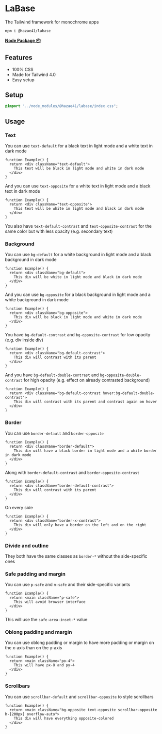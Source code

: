 # LaBase

The Tailwind framework for monochrome apps

```bash
npm i @hazae41/labase
```

[**Node Package 📦**](https://www.npmjs.com/package/@hazae41/labase)

## Features
- 100% CSS
- Made for Tailwind 4.0
- Easy setup

## Setup

```css
@import "../node_modules/@hazae41/labase/index.css";
```

## Usage

### Text

You can use `text-default` for a black text in light mode and a white text in dark mode

```tsx
function Example() {
  return <div className="text-default">
    This text will be black in light mode and white in dark mode
  </div>
}
```

And you can use `text-opposite` for a white text in light mode and a black text in dark mode

```tsx
function Example() {
  return <div className="text-opposite">
    This text will be white in light mode and black in dark mode
  </div>
}
```

You also have `text-default-contrast` and `text-opposite-contrast` for the same color but with less opacity (e.g. secondary text)

### Background

You can use `bg-default` for a white background in light mode and a black background in dark mode

```tsx
function Example() {
  return <div className="bg-default">
    This div will be white in light mode and black in dark mode
  </div>
}
```

And you can use `bg-opposite` for a black background in light mode and a white background in dark mode

```tsx
function Example() {
  return <div className="bg-opposite">
    This div will be black in light mode and white in dark mode
  </div>
}
```

You have `bg-default-contrast` and `bg-opposite-contrast` for low opacity (e.g. div inside div)

```tsx
function Example() {
  return <div className="bg-default-contrast">
    This div will contrast with its parent
  </div>
}
```

And you have `bg-default-double-contrast` and `bg-opposite-double-contrast` for high opacity (e.g. effect on already contrasted background)

```tsx
function Example() {
  return <div className="bg-default-contrast hover:bg-default-double-contrast">
    This div will contrast with its parent and contrast again on hover
  </div>
}
```

### Border

You can use `border-default` and `border-opposite`

```tsx
function Example() {
  return <div className="border-default">
    This div will have a black border in light mode and a white border in dark mode
  </div>
}
```

Along with `border-default-contrast` and `border-opposite-contrast`

```tsx
function Example() {
  return <div className="border-default-contrast">
    This div will contrast with its parent 
  </div>
}
```

On every side

```tsx
function Example() {
  return <div className="border-x-contrast">
    This div will only have a border on the left and on the right
  </div>
}
```

### Divide and outline

They both have the same classes as `border-*` without the side-specific ones

### Safe padding and margin

You can use `p-safe` and `m-safe` and their side-specific variants

```tsx
function Example() {
  return <main className="p-safe">
    This will avoid browser interface
  </div>
}
```

This will use the `safe-area-inset-*` value

### Oblong padding and margin

You can use oblong padding or margin to have more padding or margin on the x-axis than on the y-axis

```tsx
function Example() {
  return <main className="po-4">
    This will have px-8 and py-4
  </div>
}
```

### Scrollbars

You can use `scrollbar-default` and `scrollbar-opposite` to style scrollbars

```tsx
function Example() {
  return <main className="bg-opposite text-opposite scrollbar-opposite h-[200px] overflow-auto">
    This div will have everything opposite-colored
  </div>
}
```